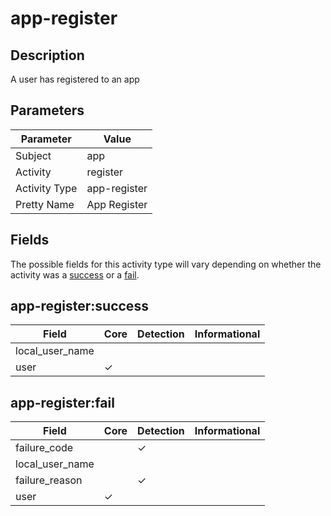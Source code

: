 app-register
============

Description
-----------
A user has registered to an app

Parameters
----------
| Parameter     | Value        |
| ------------- | ------------ |
| Subject       | app          |
| Activity      | register     |
| Activity Type | app-register |
| Pretty Name   | App Register |


Fields
------

The possible fields for this activity type will vary depending on whether the activity was a [success](#app-registersuccess) or a [fail](#app-registerfail).


app-register:success
--------------------

| Field           | Core     | Detection | Informational |
| --------------- | -------- | --------- | ------------- |
| local_user_name |          |           |               |
| user            | &#10003; |           |               |

app-register:fail
-----------------

| Field           | Core     | Detection | Informational |
| --------------- | -------- | --------- | ------------- |
| failure_code    |          | &#10003;  |               |
| local_user_name |          |           |               |
| failure_reason  |          | &#10003;  |               |
| user            | &#10003; |           |               |